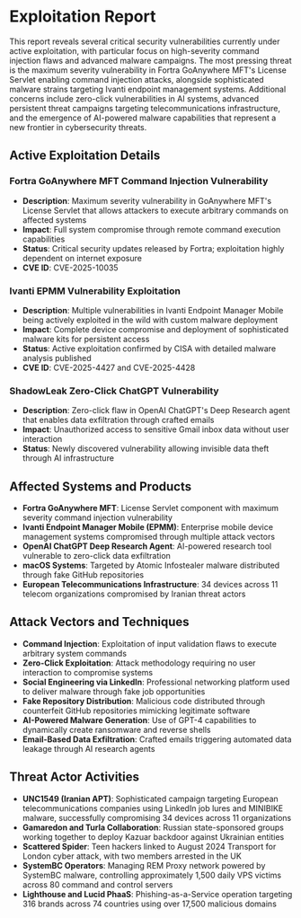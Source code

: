 # Exploitation Report

This report reveals several critical security vulnerabilities currently under active exploitation, with particular focus on high-severity command injection flaws and advanced malware campaigns. The most pressing threat is the maximum severity vulnerability in Fortra GoAnywhere MFT's License Servlet enabling command injection attacks, alongside sophisticated malware strains targeting Ivanti endpoint management systems. Additional concerns include zero-click vulnerabilities in AI systems, advanced persistent threat campaigns targeting telecommunications infrastructure, and the emergence of AI-powered malware capabilities that represent a new frontier in cybersecurity threats.

## Active Exploitation Details

### Fortra GoAnywhere MFT Command Injection Vulnerability
- **Description**: Maximum severity vulnerability in GoAnywhere MFT's License Servlet that allows attackers to execute arbitrary commands on affected systems
- **Impact**: Full system compromise through remote command execution capabilities
- **Status**: Critical security updates released by Fortra; exploitation highly dependent on internet exposure
- **CVE ID**: CVE-2025-10035

### Ivanti EPMM Vulnerability Exploitation
- **Description**: Multiple vulnerabilities in Ivanti Endpoint Manager Mobile being actively exploited in the wild with custom malware deployment
- **Impact**: Complete device compromise and deployment of sophisticated malware kits for persistent access
- **Status**: Active exploitation confirmed by CISA with detailed malware analysis published
- **CVE ID**: CVE-2025-4427 and CVE-2025-4428

### ShadowLeak Zero-Click ChatGPT Vulnerability
- **Description**: Zero-click flaw in OpenAI ChatGPT's Deep Research agent that enables data exfiltration through crafted emails
- **Impact**: Unauthorized access to sensitive Gmail inbox data without user interaction
- **Status**: Newly discovered vulnerability allowing invisible data theft through AI infrastructure

## Affected Systems and Products

- **Fortra GoAnywhere MFT**: License Servlet component with maximum severity command injection vulnerability
- **Ivanti Endpoint Manager Mobile (EPMM)**: Enterprise mobile device management systems compromised through multiple attack vectors
- **OpenAI ChatGPT Deep Research Agent**: AI-powered research tool vulnerable to zero-click data exfiltration
- **macOS Systems**: Targeted by Atomic Infostealer malware distributed through fake GitHub repositories
- **European Telecommunications Infrastructure**: 34 devices across 11 telecom organizations compromised by Iranian threat actors

## Attack Vectors and Techniques

- **Command Injection**: Exploitation of input validation flaws to execute arbitrary system commands
- **Zero-Click Exploitation**: Attack methodology requiring no user interaction to compromise systems
- **Social Engineering via LinkedIn**: Professional networking platform used to deliver malware through fake job opportunities
- **Fake Repository Distribution**: Malicious code distributed through counterfeit GitHub repositories mimicking legitimate software
- **AI-Powered Malware Generation**: Use of GPT-4 capabilities to dynamically create ransomware and reverse shells
- **Email-Based Data Exfiltration**: Crafted emails triggering automated data leakage through AI research agents

## Threat Actor Activities

- **UNC1549 (Iranian APT)**: Sophisticated campaign targeting European telecommunications companies using LinkedIn job lures and MINIBIKE malware, successfully compromising 34 devices across 11 organizations
- **Gamaredon and Turla Collaboration**: Russian state-sponsored groups working together to deploy Kazuar backdoor against Ukrainian entities
- **Scattered Spider**: Teen hackers linked to August 2024 Transport for London cyber attack, with two members arrested in the UK
- **SystemBC Operators**: Managing REM Proxy network powered by SystemBC malware, controlling approximately 1,500 daily VPS victims across 80 command and control servers
- **Lighthouse and Lucid PhaaS**: Phishing-as-a-Service operation targeting 316 brands across 74 countries using over 17,500 malicious domains